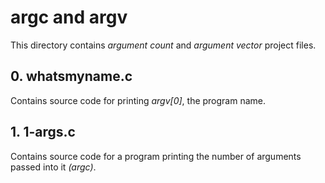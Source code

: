 # argc and argv
This directory contains *argument count* and *argument vector* project files.

## 0. whatsmyname.c
Contains source code for printing *argv[0]*, the program name.

## 1. 1-args.c
Contains source code for a program printing the number of arguments passed
into it *(argc)*.
